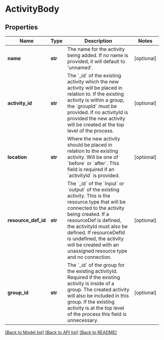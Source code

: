 # ActivityBody

## Properties
Name | Type | Description | Notes
------------ | ------------- | ------------- | -------------
**name** | **str** | The name for the activity being added. If no name is provided, it will default to &#x27;unnamed&#x27;. | [optional] 
**activity_id** | **str** | The &#x60;_id&#x60; of the existing activity which the new activity will be placed in relation to. If the existing activity is within a group, the &#x60;groupId&#x60; must be provided. If no activityId is provided the new activity will be created at the top level of the process. | [optional] 
**location** | **str** | Where the new activity should be placed in relation to the existing activity. Will be one of &#x60;before&#x60; or &#x60;after&#x60;. This field is required if an &#x60;activityId&#x60; is provided. | [optional] 
**resource_def_id** | **str** | The &#x60;_id&#x60; of the &#x60;input&#x60; or &#x60;output&#x60; of the existing activity. This is the resource type that will be connected to the activity being created. If a resourceDef is defined, the activityId must also be defined. If resourceDefId is undefined, the activity will be created with an unassigned resource type and no connection. | [optional] 
**group_id** | **str** | The &#x60;_id&#x60; of the group for the existing activityId. Required if the existing activity is inside of a group. The created activity will also be included in this group. If the existing activity is at the top level of the process this field is unnecessary.  | [optional] 

[[Back to Model list]](../README.md#documentation-for-models) [[Back to API list]](../README.md#documentation-for-api-endpoints) [[Back to README]](../README.md)

